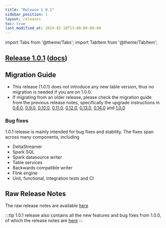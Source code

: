 ```yaml
---
title: "Release 1.0.1"
sidebar_position: 1
layout: releases
toc: true
last_modified_at: 2024-02-10T13:00:00-08:00
---
```

import Tabs from '@theme/Tabs';
import TabItem from '@theme/TabItem';

## [Release 1.0.1](https://github.com/apache/hudi/releases/tag/release-1.0.1) ([docs](/docs/quick-start-guide))

## Migration Guide

* This release (1.0.1) does not introduce any new table version, thus no migration is needed if you are on 1.0.0.
* If migrating from an older release, please check the migration guide from the previous release notes, specifically
  the upgrade instructions in [0.6.0](/releases/release-0.6.0),
  [0.9.0](/releases/release-0.9.0), [0.10.0](/releases/release-0.10.0),
  [0.11.0](/releases/release-0.11.0), [0.12.0](/releases/release-0.12.0), [0.13.0](/releases/release-0.13.0),
  [0.14.0](/releases/release-0.14.0) and [1.0.0](/releases/release-1.0.0)

### Bug fixes

1.0.1 release is mainly intended for bug fixes and stability. The fixes span across many components, including

* DeltaStreamer
* Spark SQL
* Spark datasource writer
* Table services
* Backwards compatible writer
* Flink engine
* Unit, functional, integration tests and CI

## Raw Release Notes

The raw release notes are available [here](https://issues.apache.org/jira/secure/ReleaseNote.jspa?projectId=12322822&version=12355195)

:::tip
1.0.1 release also contains all the new features and bug fixes from 1.0.0, of which the release notes are [here](/releases/release-1.0.0)
:::